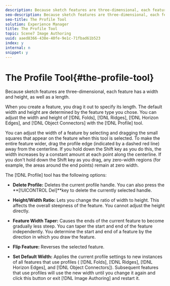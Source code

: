 ```yaml
---
description: Because sketch features are three-dimensional, each feature has a width and height, as well as a length.
seo-description: Because sketch features are three-dimensional, each feature has a width and height, as well as a length.
seo-title: The Profile Tool
solution: Experience Manager
title: The Profile Tool
topic: Scene7 Image Authoring
uuid: aaed8366-438e-40fe-9e1c-71fbad61b523
index: y
internal: n
snippet: y
---
```


# The Profile Tool{#the-profile-tool}

Because sketch features are three-dimensional, each feature has a width and height, as well as a length.

When you create a feature, you drag it out to specify its length. The default width and height are determined by the feature type you chose. You can adjust the width and height of [!DNL Folds], [!DNL Ridges], [!DNL Horizon Edges], and [!DNL Object Connectors] with the [!DNL Profile] tool.

You can adjust the width of a feature by selecting and dragging the small squares that appear on the feature when this tool is selected. To make the entire feature wider, drag the profile edge (indicated by a dashed red line) away from the centerline. If you hold down the Shift key as you do this, the width increases by a constant amount at each point along the centerline. If you don't hold down the Shift key as you drag, any zero-width regions (for example, the areas around the end points) remain at zero width.

The [!DNL Profile] tool has the following options:

* **Delete Profile:** Deletes the current profile handle. You can also press the **[!UICONTROL Del]**key to delete the currently selected handle. 

* **Height/Width Ratio:** Lets you change the ratio of width to height. This affects the overall steepness of the feature. You cannot adjust the height directly. 
* **Feature Width Taper:** Causes the ends of the current feature to become gradually less steep. You can taper the start and end of the feature independently. You determine the start and end of a feature by the direction in which you draw the feature. 
* **Flip Feature:** Reverses the selected feature. 
* **Set Default Width:** Applies the current profile settings to new instances of all features that use profiles ( [!DNL Folds], [!DNL Ridges], [!DNL Horizon Edges], and [!DNL Object Connectors]). Subsequent features that use profiles will use the new width until you change it again and click this button or exit [!DNL Image Authoring] and restart it.

